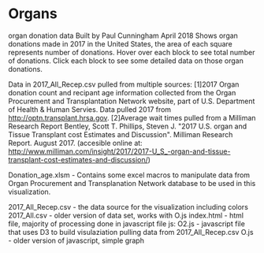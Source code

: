 # Organs
organ donation data
Built by Paul Cunningham April 2018
Shows organ donations made in 2017 in the United States, the area of each square represents number of donations.
Hover over each block to see total number of donations.
Click each block to see some detailed data on those organ donations.

Data in 2017_All_Recep.csv pulled from multiple sources:
[1]2017 Organ donation count and recipant age information collected from the Organ Procurement and Transplantation Network website,
part of U.S. Department of Health & Human Servies. Data pulled 2017 from http://optn.transplant.hrsa.gov.
[2]Average wait times pulled from a Milliman Research Report
Bentley, Scott T. Phillips, Steven J. "2017 U.S. organ and Tissue Transplant cost Estimates and Discussion". Milliman Research Report.
August 2017. (accesible online at: http://www.milliman.com/insight/2017/2017-U_S_-organ-and-tissue-transplant-cost-estimates-and-discussion/)

Donation_age.xlsm - Contains some excel macros to manipulate data from Organ Procurement and Transplanation Network database to be used
in this visualization.

2017_All_Recep.csv - the data source for the visualization including colors
2017_All.csv - older version of data set, works with O.js
index.html - html file, majority of processing done in javascript file
js:
O2.js - javascript file that uses D3 to build visulaziation pulling data from 2017_All_Recep.csv
O.js - older version of javascript, simple graph